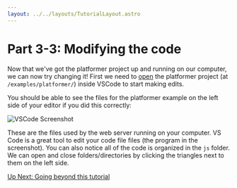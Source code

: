 ```yaml
---
layout: ../../layouts/TutorialLayout.astro
---
```


# Part 3-3: Modifying the code

Now that we've got the platformer project up and running on our computer, we can now try changing it! First we need to [open](https://code.visualstudio.com/docs/editor/workspaces) the platformer project (at `/examples/platformer/`) inside VSCode to start making edits.

You should be able to see the files for the platformer example on the left side of your editor if you did this correctly:

<img alt="VSCode Screenshot" class="large" src="/img/tutorial/VSCode-platformer-files.webp"/>

These are the files used by the web server running on your computer. VS Code is a great tool to edit your code file files (the program in the screenshot). You can also notice all of the code is organized in the `js` folder. We can open and close folders/directories by clicking the triangles next to them on the left side.

<a href="/tutorial/part-4-going-beyond" class="next">Up Next: Going beyond this tutorial</a>
